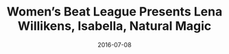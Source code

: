 ---
title: Women’s Beat League Presents Lena Willikens, Isabella, Natural Magic
date: 2016-07-08
---
